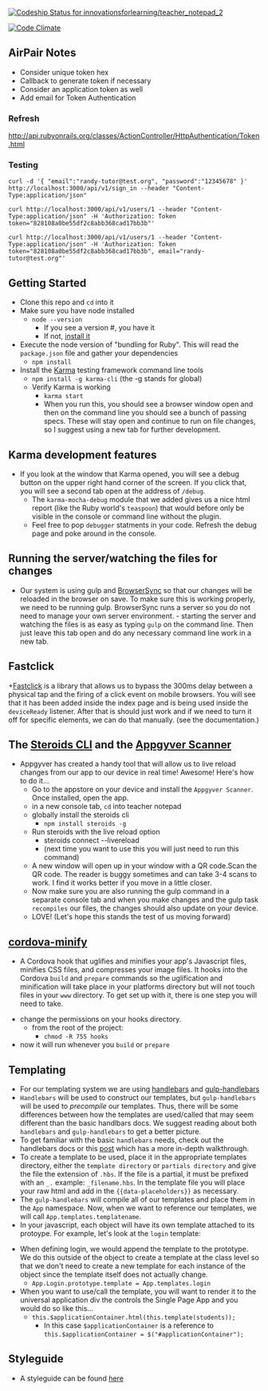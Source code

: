 [ ![Codeship Status for innovationsforlearning/teacher_notepad_2](https://codeship.com/projects/063e3620-a8d0-0132-0d55-0aa73f753338/status?branch=master)](https://codeship.com/projects/67513)

[![Code Climate](https://codeclimate.com/repos/54fe11c6e30ba025e60019b9/badges/f3aec3044ba82c49c0e7/gpa.svg)](https://codeclimate.com/repos/54fe11c6e30ba025e60019b9/feed)

## AirPair Notes

* Consider unique token hex
* Callback to generate token if necessary
* Consider an application token as well
* Add email for Token Authentication

### Refresh

http://api.rubyonrails.org/classes/ActionController/HttpAuthentication/Token.html

### Testing

```
curl -d '{ "email":"randy-tutor@test.org", "password":"12345678" }' http://localhost:3000/api/v1/sign_in --header "Content-Type:application/json"

curl http://localhost:3000/api/v1/users/1 --header "Content-Type:application/json" -H 'Authorization: Token token="828108a0be55df2c8abb368cad17bb3b"'

curl http://localhost:3000/api/v1/users/1 --header "Content-Type:application/json" -H 'Authorization: Token token="828108a0be55df2c8abb368cad17bb3b", email="randy-tutor@test.org"'
```

## Getting Started

- Clone this repo and `cd` into it
- Make sure you have node installed
  + `node --version`
    - If you see a version #, you have it
    - If not, [install it](https://nodejs.org/)
- Execute the node version of "bundling for Ruby". This will read the `package.json` file and gather your dependencies
  + `npm install`
- Install the [Karma](http://karma-runner.github.io/0.12/index.html) testing framework command line tools
  + `npm install -g karma-cli` (the -g stands for global)
  + Verify Karma is working
    - `karma start`
    - When you run this, you should see a browser window open and then on the command line you should see a bunch of passing specs. These will stay open and continue to run on file changes, so I suggest using a new tab for further development.

## Karma development features

+ If you look at the window that Karma opened, you will see a debug button on the upper right hand corner of the screen. If you click that, you will see a second tab open at the address of `/debug`.
  - The `karma-mocha-debug` module that we added gives us a nice html report (like the Ruby world's `teaspoon`) that would before only be visible in the console or command line without the plugin.
  - Feel free to pop `debugger` statments in your code. Refresh the debug page and poke around in the console.

## Running the server/watching the files for changes
  +  Our system is using gulp and [BrowserSync](http://www.browsersync.io/) so that our changes will be reloaded in the browser on save. To make sure this is working properly, we need to be running gulp.  BrowserSync runs a server so you do not need to manage your own server environment.
    - starting the server and watching the files is as easy as typing `gulp` on the command line. Then just leave this tab open and do any necessary command line work in a new tab.

## Fastclick
  +[Fastclick](https://github.com/ftlabs/fastclick) is a library that allows us to bypass the 300ms delay between a physical tap and the firing of a click event on mobile browsers. You will see that it has been added inside the index page and is being used inside the `deviceReady` listener. After that is should just work and if we need to turn it off for specific elements, we can do that manually. (see the documentation.)

## The [Steroids CLI](http://docs.appgyver.com/tooling/cli/steroids-cli/) and the [Appgyver Scanner](https://itunes.apple.com/us/app/appgyver-scanner/id575076515?mt=8)
  + Appgyver has created a handy tool that will allow us to live reload changes from our app to our device in real time! Awesome! Here's how to do it...
    - Go to the appstore on your device and install the `Appgyver Scanner`. Once installed, open the app.
    - in a new console tab, `cd` into teacher notepad
    - globally install the steroids cli
      + `npm install steroids -g`
    - Run steroids with the live reload option
      + steroids connect --livereload
      + (next time you want to use this you will just need to run this command)
    - A new window will open up in your window with a QR code.Scan the QR code. The reader is buggy sometimes and can take 3-4 scans to work. I find it works better if you move in a little closer.
    - Now make sure you are also running the gulp command in a separate console tab and when you make changes and the gulp task `recompiles` our files, the changes should also update on your device.
    - LOVE! (Let's hope this stands the test of us moving forward)

## [cordova-minify](https://www.npmjs.com/package/cordova-minify)
  + A Cordova hook that uglifies and minifies your app's Javascript files, minifies CSS files, and compresses your image files. It hooks into the Cordova `build` and `prepare` commands so the uglification and minification will take place in your platforms directory but will not touch files in your `www` directory. To get set up with it, there is one step you will need to take.
  - change the permissions on your hooks directory.
    + from the root of the project:
      - `chmod -R 755 hooks`
  - now it will run whenever you `build` or `prepare`

## Templating
  + For our templating system we are using [handlebars](http://handlebarsjs.com/) and [gulp-handlebars](https://github.com/lazd/gulp-handlebars)
  + `Handlebars` will be used to construct our templates, but `gulp-handlebars` will be used to *precompile* our templates. Thus, there will be some differences between how the templates are used/called that may seem different than the basic handlbars docs. We suggest reading about both `handlebars` and `gulp-handlebars` to get a better picture.
  + To get familiar with the basic `handlebars` needs, check out the handlebars docs or this [post](http://javascriptissexy.com/handlebars-js-tutorial-learn-everything-about-handlebars-js-javascript-templating/) which has a more in-depth walkthrough.
 + To create a template to be used, place it in the appropriate templates directory, either the `template directory` or `partials directory` and give the file the extension of `.hbs`. If the file is a partial, it must be prefixed with an `_.` example: `_filename.hbs`.  In the template file you will place your raw html and add in the `{{data-placeholders}}` as necessary.
 + The `gulp-handlebars` will compile all of our templates and place them in the `App` namespace. Now, when we want to reference our templates, we will call `App.templates.templatename`.
 + In your javascript, each object will have its own template attached to its protoype. For example, let's look at the `login` template:
  - When defining login, we would append the template to the prototype. We do this outside of the object to create a template at the class level so that we don't need to create a new template for each instance of the object since the template itself does not actually change.
    + `App.Login.prototype.template = App.templates.login`
  - When you want to use/call the template, you will want to render it to the universal application div the controls the Single Page App and you would do so like this...
    + `this.$applicationContainer.html(this.template(students));`
      - In this case `$applicationContainer` is a reference to `this.$applicationContainer = $("#applicationContainer");`

## Styleguide
+ A styleguide can be found [here](http://innovationsforlearning.github.io/tn-styleguide/dist/)
